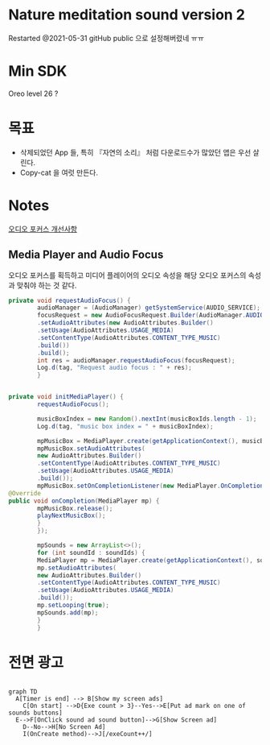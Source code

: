 Nature meditation sound version 2
=================================
Restarted @2021-05-31
gitHub public 으로 설정해버렸네 ㅠㅠ

# Min SDK
Oreo level 26 ? 

# 목표
* 삭제되었던 App 들, 특히 『자연의 소리』 처럼 다운로드수가 많았던 앱은 우선 살린다.
* Copy-cat 을 여럿 만든다. 

# Notes
[오디오 포커스 개선사항](https://developer.android.com/about/versions/12/features/audio-focus-improvements?hl=ko)

## Media Player and Audio Focus
오디오 포커스를 획득하고 미디어 플레이어의 오디오 속성을 해당 오디오 포커스의 속성과 맞춰야 하는 것 같다.
```java
private void requestAudioFocus() {
        audioManager = (AudioManager) getSystemService(AUDIO_SERVICE);
        focusRequest = new AudioFocusRequest.Builder(AudioManager.AUDIOFOCUS_GAIN)
        .setAudioAttributes(new AudioAttributes.Builder()
        .setUsage(AudioAttributes.USAGE_MEDIA)
        .setContentType(AudioAttributes.CONTENT_TYPE_MUSIC)
        .build())
        .build();
        int res = audioManager.requestAudioFocus(focusRequest);
        Log.d(tag, "Request audio focus : " + res);
        }


private void initMediaPlayer() {
        requestAudioFocus();

        musicBoxIndex = new Random().nextInt(musicBoxIds.length - 1);
        Log.d(tag, "music box index = " + musicBoxIndex);

        mpMusicBox = MediaPlayer.create(getApplicationContext(), musicBoxIds[musicBoxIndex]);
        mpMusicBox.setAudioAttributes(
        new AudioAttributes.Builder()
        .setContentType(AudioAttributes.CONTENT_TYPE_MUSIC)
        .setUsage(AudioAttributes.USAGE_MEDIA)
        .build());
        mpMusicBox.setOnCompletionListener(new MediaPlayer.OnCompletionListener() {
@Override
public void onCompletion(MediaPlayer mp) {
        mpMusicBox.release();
        playNextMusicBox();
        }
        });

        mpSounds = new ArrayList<>();
        for (int soundId : soundIds) {
        MediaPlayer mp = MediaPlayer.create(getApplicationContext(), soundId);
        mp.setAudioAttributes(
        new AudioAttributes.Builder()
        .setContentType(AudioAttributes.CONTENT_TYPE_MUSIC)
        .setUsage(AudioAttributes.USAGE_MEDIA)
        .build());
        mp.setLooping(true);
        mpSounds.add(mp);
        }
        }

```
# 전면 광고
```mermaid

graph TD
  A[Timer is end] --> B[Show my screen ads]
	C[On start] -->D{Exe count > 3}--Yes-->E[Put ad mark on one of sounds buttons]
  E-->F[OnClick sound ad sound button]-->G[Show Screen ad]
	D--No-->H[No Screen Ad]
	I(OnCreate method)-->J[/exeCount++/]
```